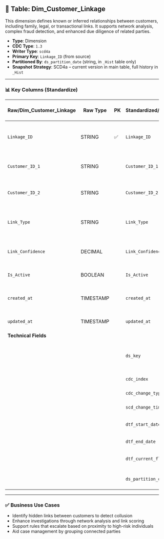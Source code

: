 ## 📜 Table: Dim_Customer_Linkage

This dimension defines known or inferred relationships between customers, including family, legal, or transactional links. It supports network analysis, complex fraud detection, and enhanced due diligence of related parties.

- **Type**: Dimension  
- **CDC Type**: `1.3`  
- **Writer Type**: `scd4a`  
- **Primary Key**: `Linkage_ID` (from source)  
- **Partitioned By**: `ds_partition_date` (string, in `_Hist` table only)  
- **Snapshot Strategy**: SCD4a – current version in main table, full history in `_Hist`

---

### 📊 Key Columns (Standardize)

| Raw/Dim_Customer_Linkage | Raw Type  | PK  | Standardized/Dim_Customer_Linkage | Standardized Type | Description                                        | Value of Technical Field         | Note                          |
|---------------------------|-----------|-----|------------------------------------|--------------------|----------------------------------------------------|----------------------------------|-------------------------------|
| `Linkage_ID`              | STRING    | ✅  | `Linkage_ID`                       | STRING             | Unique identifier for the customer relationship    |                                  | Natural key from source       |
| `Customer_ID_1`           | STRING    |     | `Customer_ID_1`                    | STRING             | First customer in the relationship                 |                                  | FK to `Dim_Customer`         |
| `Customer_ID_2`           | STRING    |     | `Customer_ID_2`                    | STRING             | Second customer in the relationship                |                                  | FK to `Dim_Customer`         |
| `Link_Type`               | STRING    |     | `Link_Type`                        | STRING             | Type of relationship (e.g., family, legal, shared) |                                  | Controlled list              |
| `Link_Confidence`         | DECIMAL   |     | `Link_Confidence`                  | DECIMAL(5,2)       | Score representing strength of inferred link       |                                  | Optional                     |
| `Is_Active`               | BOOLEAN   |     | `Is_Active`                        | BOOLEAN            | Whether the relationship is still valid            |                                  | Used for filtering           |
| `created_at`              | TIMESTAMP |     | `created_at`                       | TIMESTAMP          | When the relationship was first recorded           | From source                      |                              |
| `updated_at`              | TIMESTAMP |     | `updated_at`                       | TIMESTAMP          | Last update of the relationship                    | From source                      |                              |
| **Technical Fields**      |           |     |                                    |                    |                                                    |                                  |                              |
|                           |           |     | `ds_key`                           | STRING             | Surrogate primary key in standardized zone         | `Linkage_ID`                     | Required for scd4a            |
|                           |           |     | `cdc_index`                        | INT                | 1 = current, 0 = outdated                          | `1` or `0`                       | SCD4a filter flag             |
|                           |           |     | `cdc_change_type`                  | STRING             | CDC event type                                     | `'cdc_insert'`, `'cdc_update'`  |                              |
|                           |           |     | `scd_change_timestamp`             | TIMESTAMP          | Snapshot timestamp                                 | `updated_at` or job time         |                              |
|                           |           |     | `dtf_start_date`                   | DATE               | Start of validity                                  | From `updated_at` or partition   |                              |
|                           |           |     | `dtf_end_date`                     | DATE               | End of validity                                    | NULL if current                  |                              |
|                           |           |     | `dtf_current_flag`                 | BOOLEAN            | TRUE if current version                            | TRUE/FALSE                       | Required for scd4a            |
|                           |           |     | `ds_partition_date`                | STRING             | Partition column (`yyyy-MM-dd`)                    | Job run date                     | Used in `_Hist` only          |

---

### ✅ Business Use Cases

- Identify hidden links between customers to detect collusion  
- Enhance investigations through network analysis and link scoring  
- Support rules that escalate based on proximity to high-risk individuals  
- Aid case management by grouping connected parties  